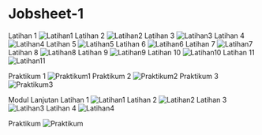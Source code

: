 # Jobsheet-1
Latihan 1
![Latihan1](https://github.com/Fareladzin/Jobsheet-1/blob/master/HelloTelkom.PNG)
Latihan 2
![Latihan2](https://github.com/Fareladzin/Jobsheet-1/blob/master/Variabel.PNG)
Latihan 3
![Latihan3](https://github.com/Fareladzin/Jobsheet-1/blob/master/Aritmatika.PNG)
Latihan 4
![Latihan4](https://github.com/Fareladzin/Jobsheet-1/blob/master/Inputan.PNG)
Latihan 5
![Latihan5](https://github.com/Fareladzin/Jobsheet-1/blob/master/Kondisi.PNG)
Latihan 6
![Latihan6](https://github.com/Fareladzin/Jobsheet-1/blob/master/KonversiNilai.PNG)
Latihan 7
![Latihan7](https://github.com/Fareladzin/Jobsheet-1/blob/master/PilihanKondisi.PNG)
Latihan 8 
![Latihan8](https://github.com/Fareladzin/Jobsheet-1/blob/master/Beasiswa.PNG)
Latihan 9
![Latihan9](https://github.com/Fareladzin/Jobsheet-1/blob/master/PerulanganIf.PNG)
Latihan 10
![Latihan10](https://github.com/Fareladzin/Jobsheet-1/blob/master/Counter.PNG)
Latihan 11
![Latihan11](https://github.com/Fareladzin/Jobsheet-1/blob/master/PernyataanWhile.PNG)

Praktikum 1
![Praktikum1](https://github.com/Fareladzin/Jobsheet-1/blob/master/LuasBola.PNG)
Praktikum 2
![Praktikum2](https://github.com/Fareladzin/Jobsheet-1/blob/master/KonversiSuhu.PNG)
Praktikum 3
![Praktikum3](https://github.com/Fareladzin/Jobsheet-1/blob/master/Data.PNG)

Modul Lanjutan
Latihan 1
![Latihan1](https://github.com/Fareladzin/Jobsheet-1/blob/master/FungsiDoWhile.PNG)
Latihan 2
![Latihan2](https://github.com/Fareladzin/Jobsheet-1/blob/master/PilihanMenu.PNG)
Latihan 3
![Latihan3](https://github.com/Fareladzin/Jobsheet-1/blob/master/FungsiPengembalianNilai.PNG)
Latihan 4
![Latihan4](https://github.com/Fareladzin/Jobsheet-1/blob/master/FungsiRekursif.PNG)

Praktikum
![Praktikum](https://github.com/Fareladzin/Jobsheet-1/blob/master/PenerapanFor.PNG)
